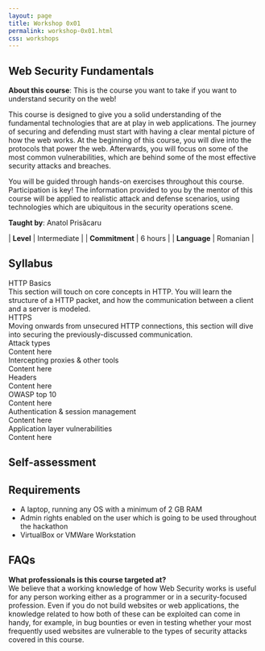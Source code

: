 ```yaml
---
layout: page
title: Workshop 0x01
permalink: workshop-0x01.html
css: workshops
---
```


## Web Security Fundamentals

**About this course**: This is the course you want to take if you want to understand security on the web!

This course is designed to give you a solid understanding of the fundamental technologies that are at play in web applications. The journey of securing and defending must start with having a clear mental picture of how the web works. At the beginning of this course, you will dive into the protocols that power the web. Afterwards, you will focus on some of the most common vulnerabilities, which are behind some of the most effective security attacks and breaches.

You will be guided through hands-on exercises throughout this course. Participation is key! The information provided to you by the mentor of this course will be applied to realistic attack and defense scenarios, using technologies which are ubiquitous in the security operations scene.

<div class="container">
  <div class="flex-item"><div class="circleimg" style="background-image: url(/assets/images/anatol.jpg)"></div></div>
  <div class="flex-item"><b>Taught by</b>: Anatol Prisăcaru</div>
</div>

| <b>Level</b>        | Intermediate  |
| <b>Commitment</b>   | 6 hours       |
| <b>Language</b>     | Romanian      |

## Syllabus

<div class="expandable">
    <div class="section-header">HTTP Basics</div>
    <div class="section-content">This section will touch on core concepts in HTTP. You will learn the structure of a HTTP packet, and how the communication between a client and a server is modeled.</div>
</div>
<div class="expandable">
    <div class="section-header">HTTPS</div>
    <div class="section-content">Moving onwards from unsecured HTTP connections, this section will dive into securing the previously-discussed communication.</div>
</div>
<div class="expandable">
    <div class="section-header">Attack types</div>
    <div class="section-content">Content here</div>
</div>
<div class="expandable">
    <div class="section-header">Intercepting proxies &amp; other tools</div>
    <div class="section-content">Content here</div>
</div>
<div class="expandable">
    <div class="section-header">Headers</div>
    <div class="section-content">Content here</div>
</div>
<div class="expandable">
    <div class="section-header">OWASP top 10</div>
    <div class="section-content">Content here</div>
</div>
<div class="expandable">
    <div class="section-header">Authentication & session management</div>
    <div class="section-content">Content here</div>
</div>
<div class="expandable">
    <div class="section-header">Application layer vulnerabilities</div>
    <div class="section-content">Content here</div>
</div>

## Self-assessment

## Requirements

* A laptop, running any OS with a minimum of 2 GB RAM
* Admin rights enabled on the user which is going to be used throughout the hackathon
* VirtualBox or VMWare Workstation

## FAQs

<b>What professionals is this course targeted at?</b><br>
We believe that a working knowledge of how Web Security works is useful for any person working either as a programmer or in a security-focused profession. Even if you do not build websites or web applications, the knowledge related to how both of these can be exploited can come in handy, for example, in bug bounties or even in testing whether your most frequently used websites are vulnerable to the types of security attacks covered in this course.
